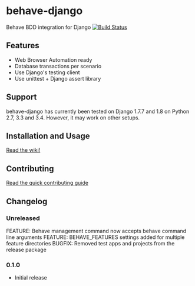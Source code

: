 # behave-django
Behave BDD integration for Django
[![Build Status](https://travis-ci.org/mixxorz/behave-django.svg?branch=master)](https://travis-ci.org/mixxorz/behave-django)

## Features
* Web Browser Automation ready
* Database transactions per scenario
* Use Django's testing client
* Use unittest + Django assert library

## Support
behave-django has currently been tested on Django 1.7.7 and 1.8 on Python 2.7, 3.3 and 3.4. However, it may work on other setups.

## Installation and Usage
[Read the wiki!](https://github.com/mixxorz/behave-django/wiki)

## Contributing
[Read the quick contributing guide](CONTRIBUTING.md)

## Changelog
### Unreleased
FEATURE: Behave management command now accepts behave command line arguments
FEATURE: BEHAVE_FEATURES settings added for multiple feature directories
BUGFIX: Removed test apps and projects from the release package

### 0.1.0
* Initial release
